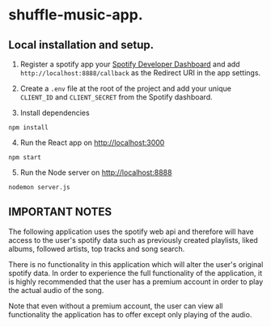 # shuffle-music-app.
## Local installation and setup.
1) Register a spotify app your [Spotify Developer Dashboard](https://developer.spotify.com/dashboard/) and add `http://localhost:8888/callback` as the Redirect URI in the app settings.

2) Create a `.env` file at the root of the project and add your unique `CLIENT_ID` and `CLIENT_SECRET` from the Spotify dashboard.

3) Install dependencies
 ```shell
 npm install
 ```
4) Run the React app on <http://localhost:3000>

 ```shell
 npm start
 ```
5) Run the Node server on <http://localhost:8888>

```shell
nodemon server.js
```

## IMPORTANT NOTES
The following application uses the spotify web api and therefore will have access to the user's spotify data such as previously created playlists, liked albums, followed artists, top tracks and song search.

There is no functionality in this application which will alter the user's original spotify data. In order to experience the full functionality of the application, it is highly recommended that the user has a premium account in order to play the actual audio of the song.

Note that even without a premium account, the user can view all functionality the application has to offer except only playing of the audio.

